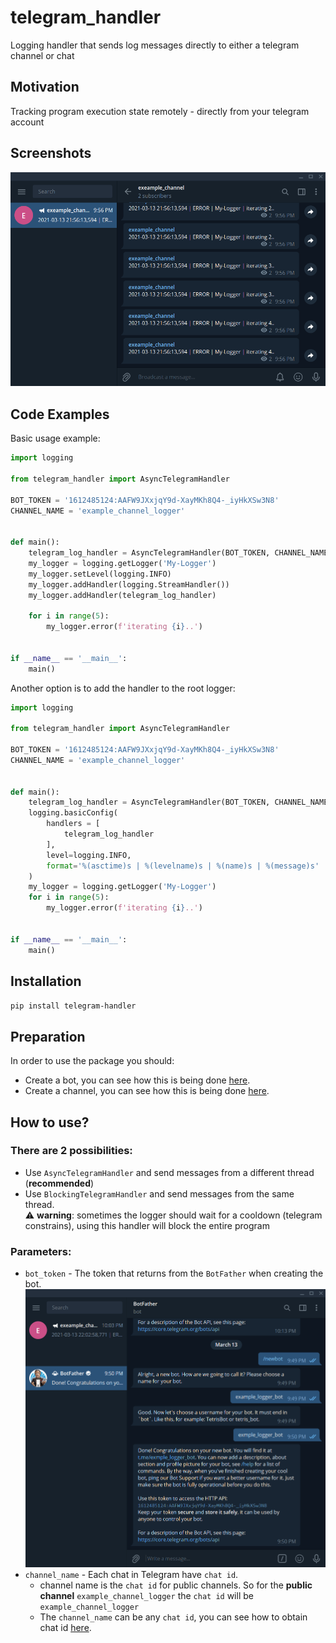 # telegram_handler
Logging handler that sends log messages directly to either a telegram channel or chat  

## Motivation
Tracking program execution state remotely - directly from your telegram account

## Screenshots
![screenshot](screenshot.png)

## Code Examples
Basic usage example:
```python
import logging

from telegram_handler import AsyncTelegramHandler

BOT_TOKEN = '1612485124:AAFW9JXxjqY9d-XayMKh8Q4-_iyHkXSw3N8'
CHANNEL_NAME = 'example_channel_logger'


def main():
    telegram_log_handler = AsyncTelegramHandler(BOT_TOKEN, CHANNEL_NAME)
    my_logger = logging.getLogger('My-Logger')
    my_logger.setLevel(logging.INFO)
    my_logger.addHandler(logging.StreamHandler())
    my_logger.addHandler(telegram_log_handler)

    for i in range(5):
        my_logger.error(f'iterating {i}..')


if __name__ == '__main__':
    main()
```

Another option is to add the handler to the root logger:
```python
import logging

from telegram_handler import AsyncTelegramHandler

BOT_TOKEN = '1612485124:AAFW9JXxjqY9d-XayMKh8Q4-_iyHkXSw3N8'
CHANNEL_NAME = 'example_channel_logger'


def main():
    telegram_log_handler = AsyncTelegramHandler(BOT_TOKEN, CHANNEL_NAME)
    logging.basicConfig(
        handlers = [
            telegram_log_handler
        ],
        level=logging.INFO,
        format='%(asctime)s | %(levelname)s | %(name)s | %(message)s'
    )
    my_logger = logging.getLogger('My-Logger')
    for i in range(5):
        my_logger.error(f'iterating {i}..')


if __name__ == '__main__':
    main()

```

## Installation
`pip install telegram-handler`

## Preparation
In order to use the package you should:
- Create a bot, you can see how this is being done
  [here](https://core.telegram.org/bots#3-how-do-i-create-a-bot).
- Create a channel, you can see how this is being done
  [here](https://www.logaster.com/blog/how-create-telegram-channel/).

## How to use?
### There are 2 possibilities:
- Use `AsyncTelegramHandler` and send messages from a different thread (__recommended__)
- Use `BlockingTelegramHandler` and send messages from the same thread.  
  :warning: __warning__: sometimes the logger should wait for a cooldown (telegram constrains),
  using this handler will block the entire program
  
### Parameters:
- `bot_token` - The token that returns from the `BotFather` when creating the bot.  
![bot_token](bot%20token.png)
- `channel_name` - Each chat in Telegram have `chat id`. 
  - channel name is the `chat id` for public channels. 
    So for the __public channel__ `example_channel_logger` the `chat id` will be `example_channel_logger`
  - The `channel_name` can be any `chat id`, you can see how to obtain chat id 
    [here](http://techblog.sillifish.co.uk/2020/03/30/telegram-chat-id-and-token-id/).

